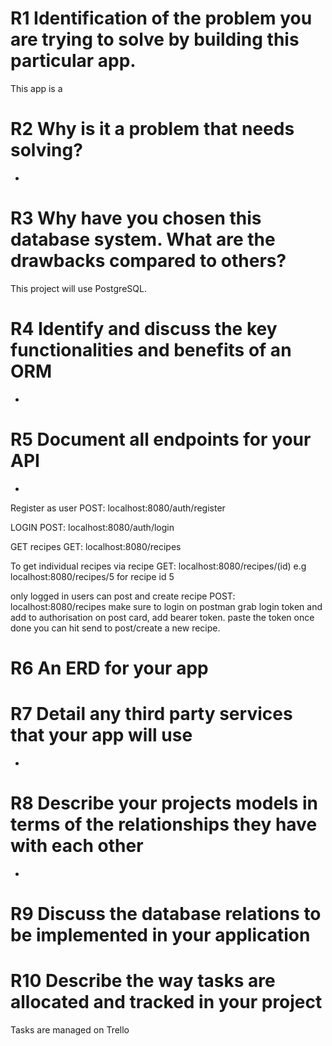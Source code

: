 # R1 Identification of the problem you are trying to solve by building this particular app.

This app is a 

# R2 Why is it a problem that needs solving?

-

# R3 Why have you chosen this database system. What are the drawbacks compared to others?

This project will use PostgreSQL. 

# R4 Identify and discuss the key functionalities and benefits of an ORM

- 

# R5 Document all endpoints for your API
-
Register as user
POST: localhost:8080/auth/register

LOGIN
POST: localhost:8080/auth/login

GET recipes
GET: localhost:8080/recipes

To get individual recipes via recipe
GET: localhost:8080/recipes/(id)
e.g 
localhost:8080/recipes/5
for recipe id 5

only logged in users can post and create recipe
POST: localhost:8080/recipes
make sure to login 
on postman grab login token  and add to authorisation on post card, add bearer token.  paste the token
once done you can hit send to post/create a new recipe.


# R6 An ERD for your app




# R7 Detail any third party services that your app will use

-

# R8 Describe your projects models in terms of the relationships they have with each other

- 

# R9 Discuss the database relations to be implemented in your application



# R10 Describe the way tasks are allocated and tracked in your project

Tasks are managed on Trello 
